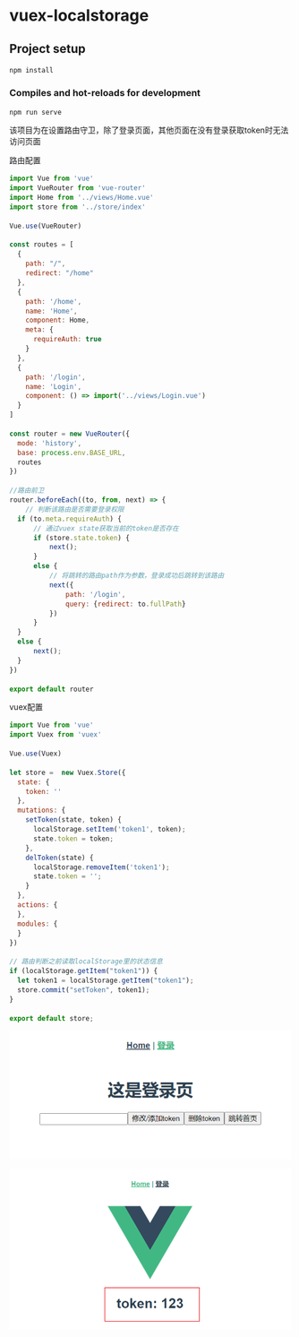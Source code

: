 # vuex-localstorage

## Project setup
```
npm install
```

### Compiles and hot-reloads for development
```
npm run serve
```

该项目为在设置路由守卫，除了登录页面，其他页面在没有登录获取token时无法访问页面

路由配置

```javascript
import Vue from 'vue'
import VueRouter from 'vue-router'
import Home from '../views/Home.vue'
import store from '../store/index'

Vue.use(VueRouter)

const routes = [
  {
    path: "/",
    redirect: "/home"
  },
  {
    path: '/home',
    name: 'Home',
    component: Home,
    meta: {
      requireAuth: true
    }
  },
  {
    path: '/login',
    name: 'Login',
    component: () => import('../views/Login.vue')
  }
]

const router = new VueRouter({
  mode: 'history',
  base: process.env.BASE_URL,
  routes
})

//路由前卫
router.beforeEach((to, from, next) => {
	// 判断该路由是否需要登录权限
  if (to.meta.requireAuth) { 
      // 通过vuex state获取当前的token是否存在
      if (store.state.token) {  
          next();
      }
      else {
          // 将跳转的路由path作为参数，登录成功后跳转到该路由
          next({
              path: '/login',
              query: {redirect: to.fullPath}  
          })
      }
  }
  else {
      next();
  }
})

export default router
```

vuex配置

```javascript
import Vue from 'vue'
import Vuex from 'vuex'

Vue.use(Vuex)

let store =  new Vuex.Store({
  state: {
    token: ''
  },
  mutations: {
    setToken(state, token) {
      localStorage.setItem('token1', token);
      state.token = token;
    },
    delToken(state) {
      localStorage.removeItem('token1');
      state.token = '';
    }
  },
  actions: {
  },
  modules: {
  }
})

// 路由判断之前读取localStorage里的状态信息
if (localStorage.getItem("token1")) {
  let token1 = localStorage.getItem("token1");
  store.commit("setToken", token1);
}

export default store;

```

![image-20210426223718111](img/image-20210426223718111.png)

![image-20210426223745369](img/image-20210426223745369.png)